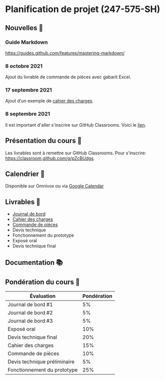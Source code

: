 # Planification de projet (247-575-SH)

## Nouvelles 📰
### Guide Markdown
https://guides.github.com/features/mastering-markdown/
### 8 octobre 2021
Ajout du livrable de commande de pièces avec gabarit Excel.
### 17 septembre 2021
Ajout d'un exemple de [cahier des charges](cahier-des-charges/Cahier_des_charges_-_projet.pdf). 
### 8 septembre 2021
Il est important d'aller s'inscrire sur GitHub Classrooms. Voici le [lien](https://classroom.github.com/classrooms/62949176-247-575-sh-planification).

## Présentation du cours 👋
Les livrables sont à remettre sur GitHub Classrooms. Pour s'inscrire: https://classroom.github.com/g/pZcBUdgs.

## Calendrier 📅
Disponible sur Omnivox ou via [Google Calendar](https://calendar.google.com/calendar/u/0?cid=dTg2MG02MzRmZTQxcTdzaTdpOHN1a3V2NWNAZ3JvdXAuY2FsZW5kYXIuZ29vZ2xlLmNvbQ)

## Livrables 📝

* [Journal de bord](journal-de-bord/README.md)
* [Cahier des charges](cahier-des-charges/README.md)
* [Commande de pièces](commande-pieces/)
* Devis technique
* Fonctionnement du prototype
* Exposé oral
* Devis technique final
## Documentation 📚

## Pondération du cours 💯

|Évaluation|Pondération|
|---|---|
| Journal de bord #1|5%|
| Journal de bord #2|5%|
| Journal de bord #3|5%|
| Exposé oral|10%|
| Devis technique final|20%|
| Cahier des charges|15%|
| Commande de pièces|10%|
| Devis technique préliminaire|5%|
| Fonctionnement du prototype|25%|

